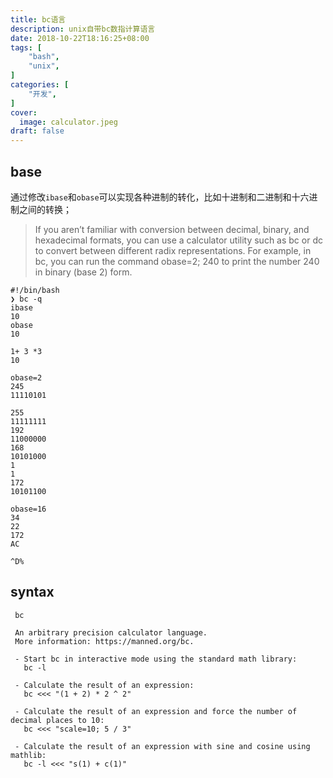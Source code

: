 ```yaml
---
title: bc语言
description: unix自带bc数指计算语言
date: 2018-10-22T18:16:25+08:00
tags: [
    "bash",
    "unix",
]
categories: [
    "开发",
]
cover:
  image: calculator.jpeg
draft: false
---
```


## base
通过修改`ibase`和`obase`可以实现各种进制的转化，比如十进制和二进制和十六进制之间的转换； 
> If you aren’t familiar with conversion between decimal, binary, and hexadecimal formats, you can
use a calculator utility such as bc or dc to convert between different radix representations. For 
example, in bc, you can run the command obase=2; 240 to print the number 240 in binary
(base 2) form.

```shell
#!/bin/bash
❯ bc -q
ibase
10
obase
10

1+ 3 *3
10

obase=2
245
11110101

255
11111111
192
11000000
168
10101000
1
1
172
10101100

obase=16
34
22
172
AC

^D%
```

## syntax
```shell
 bc

 An arbitrary precision calculator language.
 More information: https://manned.org/bc.

 - Start bc in interactive mode using the standard math library:
   bc -l

 - Calculate the result of an expression:
   bc <<< "(1 + 2) * 2 ^ 2"

 - Calculate the result of an expression and force the number of decimal places to 10:
   bc <<< "scale=10; 5 / 3"

 - Calculate the result of an expression with sine and cosine using mathlib:
   bc -l <<< "s(1) + c(1)"
```
